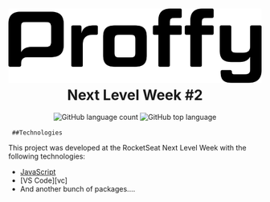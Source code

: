 <!DOCTYPE html>
<html lang="en">
<head>
    <meta charset="UTF-8">
    <meta name="viewport" content="width=device-width, initial-scale=1.0">
    
</head>
<body>
    <h1 align="center">
        <img src="/assets/logo.svg" alt="Proffy" />
        Next Level Week #2
    </h1>
    <p align="center"> <img alt="GitHub language count" src="https://img.shields.io/github/languages/count/fredericoespeschit/proffy" /> 
     <img alt="GitHub top language" src="https://img.shields.io/github/languages/top/fredericoespeschit/proffy" /> </p>


     ##Technologies

This project was developed at the RocketSeat Next Level Week with the following technologies:

- [JavaScript](https://developer.mozilla.org/pt-BR/docs/Aprender/JavaScript)
- [VS Code][vc] 
- And another bunch of packages....
</body>
</html>
